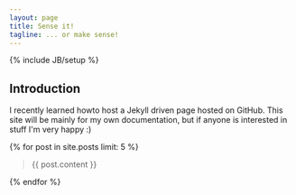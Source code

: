 ```yaml
---
layout: page
title: Sense it!
tagline: ... or make sense!
---
```

{% include JB/setup %}

## Introduction
I recently learned howto host a Jekyll driven page hosted on GitHub. This site will be mainly for my own documentation, but if anyone is interested in stuff I'm very happy :)

{% for post in site.posts limit: 5  %}
  <blockquote>{{ post.content }}</blockquote>
{% endfor %}

